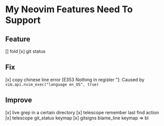 # My Neovim Features Need To Support

## Feature

[] fold
[x] git status

## Fix

[x] copy chinese line error [E353 Nothing in register "]: Caused by `vim.api.nvim_exec("language en_US", true)`

## Improve

[x] live grep in a certain directory
[x] telescope remember last find action
[x] telescope git_status keymap
[x] gitsigns blame_line keymap => <leader>bl
